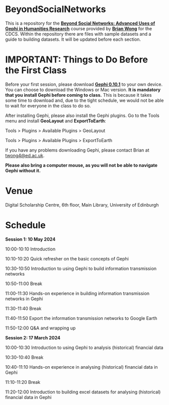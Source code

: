 # BeyondSocialNetworks

This is a repository for the [**Beyond Social Networks: Advanced Uses of Gephi in Humanities Research**](https://www.cdcs.ed.ac.uk/events/beyond-social-networks-advanced-uses-gephi-humanities-research) course provided by [**Brian Wong**](https://www.ed.ac.uk/profile/tsz-ho-wong) for the CDCS. Within the repository there are files with sample datasets and a guide to building datasets. It will be updated before each section.

# IMPORTANT: Things to Do Before the First Class

Before your first session, please download [**Gephi 0.10.1**](https://gephi.org/users/download/) to your own device. You can choose to download the Windows or Mac version. **It is mandatory that you install Gephi before coming to class.** This is because it takes some time to download and, due to the tight schedule, we would not be able to wait for everyone in the class to do so.

After installing Gephi, please also install the Gephi plugins. Go to the Tools menu and install **GeoLayout** and **ExportToEarth**:

Tools > Plugins > Available Plugins > GeoLayout

Tools > Plugins > Available Plugins > ExportToEarth

If you have any problems downloading Gephi, please contact Brian at twong4@ed.ac.uk.

**Please also bring a computer mouse, as you will not be able to navigate Gephi without it.**

# Venue

Digital Scholarship Centre, 6th floor, Main Library, University of Edinburgh

# Schedule

**Session 1: 10 May 2024**

10:00-10:10 Introduction

10:10-10:20 Quick refresher on the basic concepts of Gephi

10:30-10:50 Introduction to using Gephi to build information transmission networks 

10:50-11:00 Break

11:00-11:30 Hands-on experience in building information transmission networks in Gephi

11:30-11:40 Break

11:40-11:50 Export the information transmission networks to Google Earth

11:50-12:00 Q&A and wrapping up

**Session 2: 17 March 2024**

10:00-10:30 Introduction to using Gephi to analysis (historical) financial data

10:30-10:40 Break

10:40-11:10 Hands-on experience in analysing (historical) financial data in Gephi

11:10-11:20 Break

11:20-12:00 Introduction to building excel datasets for analysing (historical) financial data in Gephi
